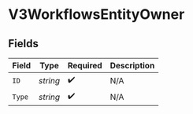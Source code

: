 # V3WorkflowsEntityOwner


## Fields

| Field              | Type               | Required           | Description        |
| ------------------ | ------------------ | ------------------ | ------------------ |
| `ID`               | *string*           | :heavy_check_mark: | N/A                |
| `Type`             | *string*           | :heavy_check_mark: | N/A                |